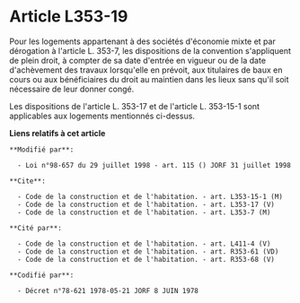 # Article L353-19

Pour les logements appartenant à des sociétés d'économie mixte et par dérogation à l'article L. 353-7, les dispositions de la
convention s'appliquent de plein droit, à compter de sa date d'entrée en vigueur ou de la date d'achèvement des travaux
lorsqu'elle en prévoit, aux titulaires de baux en cours ou aux bénéficiaires du droit au maintien dans les lieux sans qu'il
soit nécessaire de leur donner congé.

Les dispositions de l'article L. 353-17 et de l'article L. 353-15-1 sont applicables aux logements mentionnés ci-dessus.

**Liens relatifs à cet article**

	**Modifié par**:

	  - Loi n°98-657 du 29 juillet 1998 - art. 115 () JORF 31 juillet 1998

	**Cite**:

	  - Code de la construction et de l'habitation. - art. L353-15-1 (M)
	  - Code de la construction et de l'habitation. - art. L353-17 (V)
	  - Code de la construction et de l'habitation. - art. L353-7 (M)

	**Cité par**:

	  - Code de la construction et de l'habitation. - art. L411-4 (V)
	  - Code de la construction et de l'habitation. - art. R353-61 (VD)
	  - Code de la construction et de l'habitation. - art. R353-68 (V)

	**Codifié par**:

	  - Décret n°78-621 1978-05-21 JORF 8 JUIN 1978
